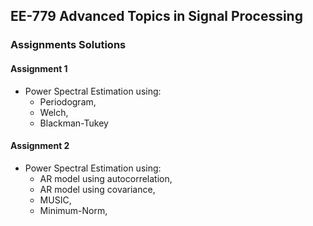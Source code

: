 ## EE-779 Advanced Topics in Signal Processing

### Assignments Solutions

#### Assignment 1

* Power Spectral Estimation using:
  * Periodogram,
  * Welch,
  * Blackman-Tukey

#### Assignment 2

* Power Spectral Estimation using:
  * AR model using autocorrelation,
  * AR model using covariance,
  * MUSIC,
  * Minimum-Norm,
